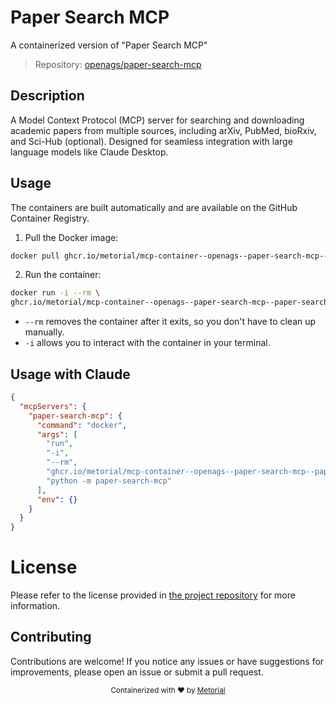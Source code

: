 
# Paper Search MCP

A containerized version of "Paper Search MCP"

> Repository: [openags/paper-search-mcp](https://github.com/openags/paper-search-mcp)

## Description

A Model Context Protocol (MCP) server for searching and downloading academic papers from multiple sources, including arXiv, PubMed, bioRxiv, and Sci-Hub (optional). Designed for seamless integration with large language models like Claude Desktop.


## Usage

The containers are built automatically and are available on the GitHub Container Registry.

1. Pull the Docker image:

```bash
docker pull ghcr.io/metorial/mcp-container--openags--paper-search-mcp--paper-search-mcp
```

2. Run the container:

```bash
docker run -i --rm \ 
ghcr.io/metorial/mcp-container--openags--paper-search-mcp--paper-search-mcp  "python -m paper-search-mcp"
```

- `--rm` removes the container after it exits, so you don't have to clean up manually.
- `-i` allows you to interact with the container in your terminal.




## Usage with Claude

```json
{
  "mcpServers": {
    "paper-search-mcp": {
      "command": "docker",
      "args": [
        "run",
        "-i",
        "--rm",
        "ghcr.io/metorial/mcp-container--openags--paper-search-mcp--paper-search-mcp",
        "python -m paper-search-mcp"
      ],
      "env": {}
    }
  }
}
```

# License

Please refer to the license provided in [the project repository](https://github.com/openags/paper-search-mcp) for more information.

## Contributing

Contributions are welcome! If you notice any issues or have suggestions for improvements, please open an issue or submit a pull request.

<div align="center">
  <sub>Containerized with ❤️ by <a href="https://metorial.com">Metorial</a></sub>
</div>
  